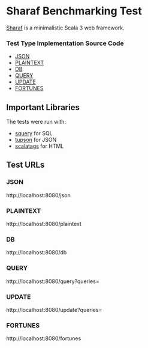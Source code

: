 
# Sharaf Benchmarking Test

[Sharaf](https://sake92.github.io/sharaf/) is a minimalistic Scala 3 web framework.

### Test Type Implementation Source Code

* [JSON](src/routes.scala)
* [PLAINTEXT](src/routes.scala)
* [DB](src/routes.scala)
* [QUERY](src/routes.scala)
* [UPDATE](src/routes.scala)
* [FORTUNES](src/routes.scala)

## Important Libraries
The tests were run with:
* [squery](https://sake92.github.io/squery/) for SQL
* [tupson](https://sake92.github.io/tupson/) for JSON
* [scalatags](https://com-lihaoyi.github.io/scalatags/) for HTML

## Test URLs
### JSON

http://localhost:8080/json

### PLAINTEXT

http://localhost:8080/plaintext

### DB

http://localhost:8080/db

### QUERY

http://localhost:8080/query?queries=


### UPDATE

http://localhost:8080/update?queries=

### FORTUNES

http://localhost:8080/fortunes
